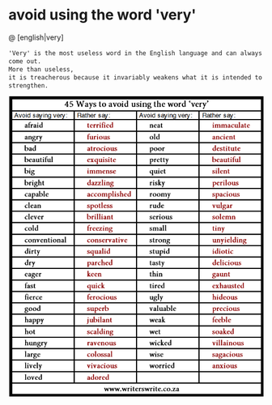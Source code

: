 
avoid using the word 'very'
=========

@   [english|very]

    'Very' is the most useless word in the English language and can always come out.
    More than useless, 
    it is treacherous because it invariably weakens what it is intended to strengthen. 

![Alt text](../Z-Images/2014-04-02-word.jpg)

